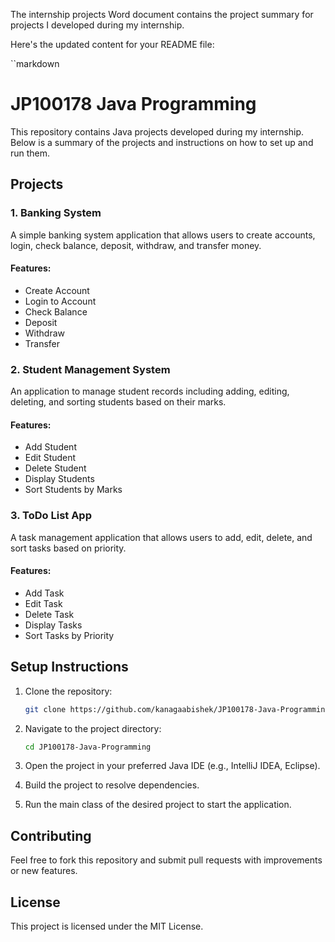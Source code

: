 The internship projects Word document contains the project summary for projects I developed during my internship.

Here's the updated content for your README file:

``markdown
# JP100178 Java Programming

This repository contains Java projects developed during my internship. Below is a summary of the projects and instructions on how to set up and run them.

## Projects

### 1. Banking System
A simple banking system application that allows users to create accounts, login, check balance, deposit, withdraw, and transfer money.

#### Features:
- Create Account
- Login to Account
- Check Balance
- Deposit
- Withdraw
- Transfer

### 2. Student Management System
An application to manage student records including adding, editing, deleting, and sorting students based on their marks.

#### Features:
- Add Student
- Edit Student
- Delete Student
- Display Students
- Sort Students by Marks

### 3. ToDo List App
A task management application that allows users to add, edit, delete, and sort tasks based on priority.

#### Features:
- Add Task
- Edit Task
- Delete Task
- Display Tasks
- Sort Tasks by Priority

## Setup Instructions

1. Clone the repository:
   ```sh
   git clone https://github.com/kanagaabishek/JP100178-Java-Programming.git
   ```

2. Navigate to the project directory:
   ```sh
   cd JP100178-Java-Programming
   ```

3. Open the project in your preferred Java IDE (e.g., IntelliJ IDEA, Eclipse).

4. Build the project to resolve dependencies.

5. Run the main class of the desired project to start the application.

## Contributing
Feel free to fork this repository and submit pull requests with improvements or new features.

## License
This project is licensed under the MIT License.
